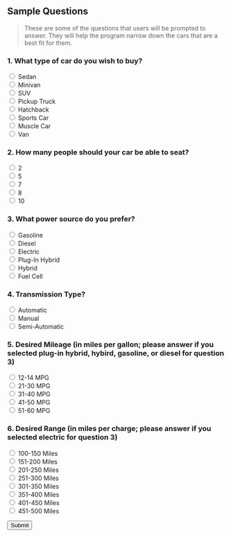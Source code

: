 <style>
     a {
    color: white;
    }
</style>
## Sample Questions
> These are some of the questions that users will be prompted to answer. They will help the program narrow down the cars that are a best fit for them.


### 1. What type of car do you wish to buy?
<input type="radio" id="html" name="carType" value="Sedan">
<label for="Sedan">Sedan</label><br>
<input type="radio" id="html" name="carType" value="Minivan">
<label for="Minivan">Minivan</label><br>
<input type="radio" id="html" name="carType" value="SUV">
<label for="SUV">SUV</label><br>
<input type="radio" id="html" name="carType" value="Pickup Truck">
<label for="Pickup Truck">Pickup Truck</label><br>
<input type="radio" id="html" name="carType" value="Hatchback">
<label for="Hatchback">Hatchback</label><br>
<input type="radio" id="html" name="carType" value="Sports Car">
<label for="Sports Car">Sports Car</label><br>
<input type="radio" id="html" name="carType" value="Muscle Car">
<label for="Muscle Car">Muscle Car</label><br>
<input type="radio" id="html" name="carType" value="Van">
<label for="Van">Van</label><br>

### 2. How many people should your car be able to seat?
<input type="radio" id="html" name="seatNumber" value="2">
<label for="2">2</label><br>
<input type="radio" id="html" name="seatNumber" value="5">
<label for="5">5</label><br>
<input type="radio" id="html" name="seatNumber" value="7">
<label for="7">7</label><br>
<input type="radio" id="html" name="seatNumber" value="8">
<label for="8">8</label><br>
<input type="radio" id="html" name="seatNumber" value="10">
<label for="10">10</label><br>

### 3. What power source do you prefer?
<input type="radio" id="html" name="powerSource" value="Gasoline">
<label for="Gasoline">Gasoline</label><br>
<input type="radio" id="html" name="powerSource" value="Diesel">
<label for="Diesel">Diesel</label><br>
<input type="radio" id="html" name="powerSource" value="Electric">
<label for="Electric">Electric</label><br>
<input type="radio" id="html" name="powerSource" value="Plug-In Hybrid">
<label for="Plug-In Hybrid">Plug-In Hybrid</label><br>
<input type="radio" id="html" name="powerSource" value="Hybrid">
<label for="Hybrid">Hybrid</label><br>
<input type="radio" id="html" name="powerSource" value="Fuel Cell">
<label for="Fuel Cell">Fuel Cell</label><br>

### 4. Transmission Type?
<input type="radio" id="html" name="transmission" value="Automatic">
<label for="Automatic">Automatic</label><br>
<input type="radio" id="html" name="transmission" value="Manual">
<label for="Manual">Manual</label><br>
<input type="radio" id="html" name="transmission" value="Semi-Automatic">
<label for="Semi-Automatic">Semi-Automatic</label><br>

### 5. Desired Mileage (in miles per gallon; please answer if you selected plug-in hybrid, hybird, gasoline, or diesel for question 3)
<input type="radio" id="html" name="mileage" value="12-20 MPG">
<label for="12-14 MPG">12-14 MPG</label><br>
<input type="radio" id="html" name="mileage" value="21-30 MPG">
<label for="21-30 MPG">21-30 MPG</label><br>
<input type="radio" id="html" name="mileage" value="31-40 MPG">
<label for="31-40 MPG">31-40 MPG</label><br>
<input type="radio" id="html" name="mileage" value="41-50 MPG">
<label for="41-50 MPG">41-50 MPG</label><br>
<input type="radio" id="html" name="mileage" value="51-60 MPG">
<label for="51-60 MPG">51-60 MPG</label><br>

### 6. Desired Range (in miles per charge; please answer if you selected electric for question 3)
<input type="radio" id="html" name="range" value="100-150 Miles">
<label for="100-150 Miles">100-150 Miles</label><br>
<input type="radio" id="html" name="range" value="151-200 Miles">
<label for="151-200 Miles">151-200 Miles</label><br>
<input type="radio" id="html" name="range" value="201-250 Miles">
<label for="201-250 Miles">201-250 Miles</label><br>
<input type="radio" id="html" name="range" value="251-300 Miles">
<label for="251-300 Miles">251-300 Miles</label><br>
<input type="radio" id="html" name="range" value="301-350 Miles">
<label for="301-350 Miles">301-350 Miles</label><br>
<input type="radio" id="html" name="range" value="351-400 Miles">
<label for="351-400 Miles">351-400 Miles</label><br>
<input type="radio" id="html" name="range" value="401-450 Miles">
<label for="401-450 Miles">401-450 Miles</label><br>
<input type="radio" id="html" name="range" value="451-500 Miles">
<label for="451-500 Miles">451-500 Miles</label><br>

<button type="button">Submit</button>